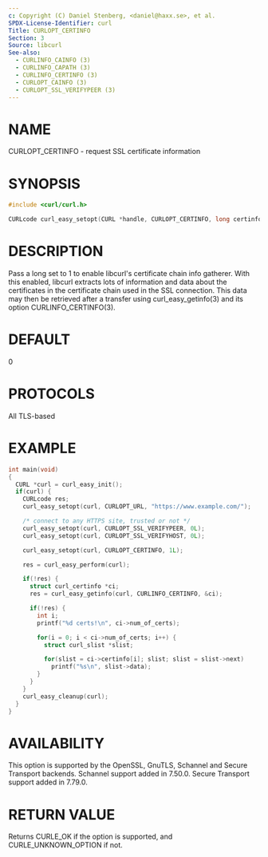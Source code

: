 ```yaml
---
c: Copyright (C) Daniel Stenberg, <daniel@haxx.se>, et al.
SPDX-License-Identifier: curl
Title: CURLOPT_CERTINFO
Section: 3
Source: libcurl
See-also:
  - CURLINFO_CAINFO (3)
  - CURLINFO_CAPATH (3)
  - CURLINFO_CERTINFO (3)
  - CURLOPT_CAINFO (3)
  - CURLOPT_SSL_VERIFYPEER (3)
---
```


# NAME

CURLOPT_CERTINFO - request SSL certificate information

# SYNOPSIS

~~~c
#include <curl/curl.h>

CURLcode curl_easy_setopt(CURL *handle, CURLOPT_CERTINFO, long certinfo);
~~~

# DESCRIPTION

Pass a long set to 1 to enable libcurl's certificate chain info gatherer. With
this enabled, libcurl extracts lots of information and data about the
certificates in the certificate chain used in the SSL connection. This data
may then be retrieved after a transfer using curl_easy_getinfo(3) and
its option CURLINFO_CERTINFO(3).

# DEFAULT

0

# PROTOCOLS

All TLS-based

# EXAMPLE

~~~c
int main(void)
{
  CURL *curl = curl_easy_init();
  if(curl) {
    CURLcode res;
    curl_easy_setopt(curl, CURLOPT_URL, "https://www.example.com/");

    /* connect to any HTTPS site, trusted or not */
    curl_easy_setopt(curl, CURLOPT_SSL_VERIFYPEER, 0L);
    curl_easy_setopt(curl, CURLOPT_SSL_VERIFYHOST, 0L);

    curl_easy_setopt(curl, CURLOPT_CERTINFO, 1L);

    res = curl_easy_perform(curl);

    if(!res) {
      struct curl_certinfo *ci;
      res = curl_easy_getinfo(curl, CURLINFO_CERTINFO, &ci);

      if(!res) {
        int i;
        printf("%d certs!\n", ci->num_of_certs);

        for(i = 0; i < ci->num_of_certs; i++) {
          struct curl_slist *slist;

          for(slist = ci->certinfo[i]; slist; slist = slist->next)
            printf("%s\n", slist->data);
        }
      }
    }
    curl_easy_cleanup(curl);
  }
}
~~~

# AVAILABILITY

This option is supported by the OpenSSL, GnuTLS, Schannel and Secure
Transport backends. Schannel support added in 7.50.0. Secure Transport support
added in 7.79.0.

# RETURN VALUE

Returns CURLE_OK if the option is supported, and CURLE_UNKNOWN_OPTION if not.
